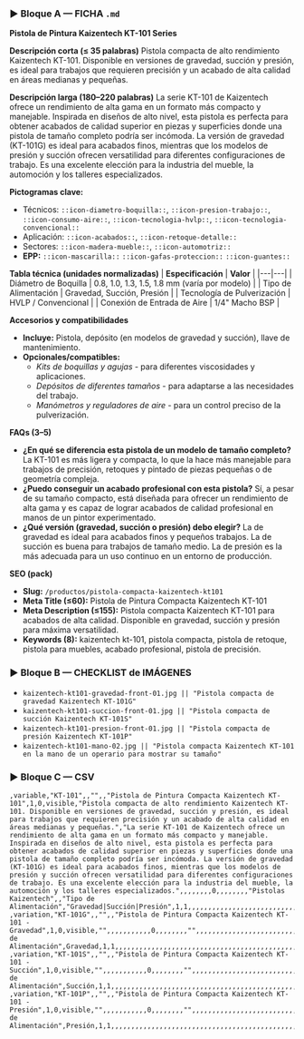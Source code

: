 ### ▶ Bloque A — FICHA `.md`
**Pistola de Pintura Kaizentech KT-101 Series**

**Descripción corta (≤ 35 palabras)**
Pistola compacta de alto rendimiento Kaizentech KT-101. Disponible en versiones de gravedad, succión y presión, es ideal para trabajos que requieren precisión y un acabado de alta calidad en áreas medianas y pequeñas.

**Descripción larga (180–220 palabras)**
La serie KT-101 de Kaizentech ofrece un rendimiento de alta gama en un formato más compacto y manejable. Inspirada en diseños de alto nivel, esta pistola es perfecta para obtener acabados de calidad superior en piezas y superficies donde una pistola de tamaño completo podría ser incómoda. La versión de gravedad (KT-101G) es ideal para acabados finos, mientras que los modelos de presión y succión ofrecen versatilidad para diferentes configuraciones de trabajo. Es una excelente elección para la industria del mueble, la automoción y los talleres especializados.

**Pictogramas clave:**
- Técnicos: `::icon-diametro-boquilla::`, `::icon-presion-trabajo::`, `::icon-consumo-aire::`, `::icon-tecnologia-hvlp::`, `::icon-tecnologia-convencional::`
- Aplicación: `::icon-acabados::`, `::icon-retoque-detalle::`
- Sectores: `::icon-madera-mueble::`, `::icon-automotriz::`
- **EPP:** `::icon-mascarilla::` `::icon-gafas-proteccion::` `::icon-guantes::`

**Tabla técnica (unidades normalizadas)**
| **Especificación** | **Valor** |
|---|---|
| Diámetro de Boquilla | 0.8, 1.0, 1.3, 1.5, 1.8 mm (varía por modelo) |
| Tipo de Alimentación | Gravedad, Succión, Presión |
| Tecnología de Pulverización | HVLP / Convencional |
| Conexión de Entrada de Aire | 1/4" Macho BSP |

**Accesorios y compatibilidades**
- **Incluye:** Pistola, depósito (en modelos de gravedad y succión), llave de mantenimiento.
- **Opcionales/compatibles:**
  - *Kits de boquillas y agujas* - para diferentes viscosidades y aplicaciones.
  - *Depósitos de diferentes tamaños* - para adaptarse a las necesidades del trabajo.
  - *Manómetros y reguladores de aire* - para un control preciso de la pulverización.

**FAQs (3–5)**
- **¿En qué se diferencia esta pistola de un modelo de tamaño completo?** La KT-101 es más ligera y compacta, lo que la hace más manejable para trabajos de precisión, retoques y pintado de piezas pequeñas o de geometría compleja.
- **¿Puedo conseguir un acabado profesional con esta pistola?** Sí, a pesar de su tamaño compacto, está diseñada para ofrecer un rendimiento de alta gama y es capaz de lograr acabados de calidad profesional en manos de un pintor experimentado.
- **¿Qué versión (gravedad, succión o presión) debo elegir?** La de gravedad es ideal para acabados finos y pequeños trabajos. La de succión es buena para trabajos de tamaño medio. La de presión es la más adecuada para un uso continuo en un entorno de producción.

**SEO (pack)**
- **Slug:** `/productos/pistola-compacta-kaizentech-kt101`
- **Meta Title (≤60):** Pistola de Pintura Compacta Kaizentech KT-101
- **Meta Description (≤155):** Pistola compacta Kaizentech KT-101 para acabados de alta calidad. Disponible en gravedad, succión y presión para máxima versatilidad.
- **Keywords (8):** kaizentech kt-101, pistola compacta, pistola de retoque, pistola para muebles, acabado profesional, pistola de precisión.

### ▶ Bloque B — CHECKLIST de IMÁGENES
- `kaizentech-kt101-gravedad-front-01.jpg || "Pistola compacta de gravedad Kaizentech KT-101G"`
- `kaizentech-kt101-succion-front-01.jpg || "Pistola compacta de succión Kaizentech KT-101S"`
- `kaizentech-kt101-presion-front-01.jpg || "Pistola compacta de presión Kaizentech KT-101P"`
- `kaizentech-kt101-mano-02.jpg || "Pistola compacta Kaizentech KT-101 en la mano de un operario para mostrar su tamaño"`

### ▶ Bloque C — CSV
```csv
,variable,"KT-101",,"",,"Pistola de Pintura Compacta Kaizentech KT-101",1,0,visible,"Pistola compacta de alto rendimiento Kaizentech KT-101. Disponible en versiones de gravedad, succión y presión, es ideal para trabajos que requieren precisión y un acabado de alta calidad en áreas medianas y pequeñas.","La serie KT-101 de Kaizentech ofrece un rendimiento de alta gama en un formato más compacto y manejable. Inspirada en diseños de alto nivel, esta pistola es perfecta para obtener acabados de calidad superior en piezas y superficies donde una pistola de tamaño completo podría ser incómoda. La versión de gravedad (KT-101G) es ideal para acabados finos, mientras que los modelos de presión y succión ofrecen versatilidad para diferentes configuraciones de trabajo. Es una excelente elección para la industria del mueble, la automoción y los talleres especializados.",,,,,,,,0,,,,,,,,"Pistolas Kaizentech",,"Tipo de Alimentación","Gravedad|Succión|Presión",1,1,,,,,,,,,,,,,,,,,,,,,,,,,,,,,,,,,,,,,,,,,,,,,,,,,,,,
,variation,"KT-101G",,"",,"Pistola de Pintura Compacta Kaizentech KT-101 - Gravedad",1,0,visible,"",,,,,,,,,,,0,,,,,,,,"",,,,,,,,,,,,,,,,,,,,,,,,,,,,,,,,,,,,,,,,,,,,,,,,,,"Tipo de Alimentación",Gravedad,1,1,,,,,,,,,,,,,,,,,,,,,,,,,,,,,,,,,,,,,,,,,,,,,,,,,,,,
,variation,"KT-101S",,"",,"Pistola de Pintura Compacta Kaizentech KT-101 - Succión",1,0,visible,"",,,,,,,,,,,0,,,,,,,,"",,,,,,,,,,,,,,,,,,,,,,,,,,,,,,,,,,,,,,,,,,,,,,,,,,"Tipo de Alimentación",Succión,1,1,,,,,,,,,,,,,,,,,,,,,,,,,,,,,,,,,,,,,,,,,,,,,,,,,,,,
,variation,"KT-101P",,"",,"Pistola de Pintura Compacta Kaizentech KT-101 - Presión",1,0,visible,"",,,,,,,,,,,0,,,,,,,,"",,,,,,,,,,,,,,,,,,,,,,,,,,,,,,,,,,,,,,,,,,,,,,,,,,"Tipo de Alimentación",Presión,1,1,,,,,,,,,,,,,,,,,,,,,,,,,,,,,,,,,,,,,,,,,,,,,,,,,,,,
```